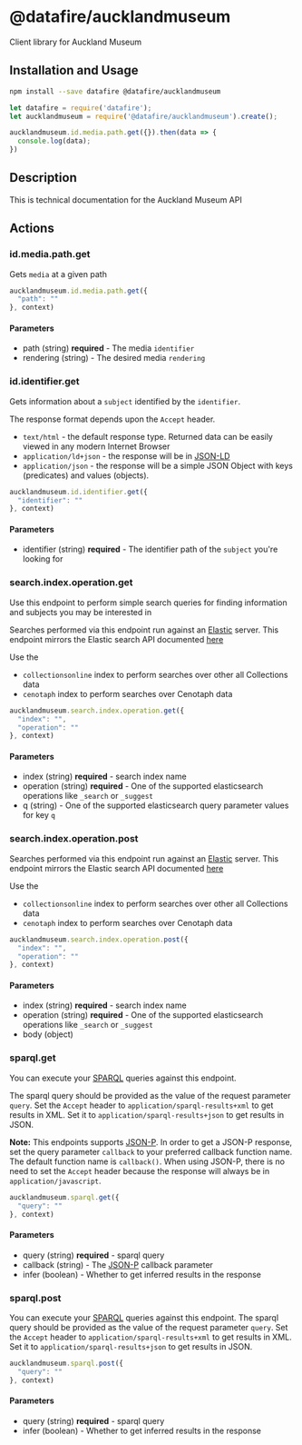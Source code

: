 # @datafire/aucklandmuseum

Client library for Auckland Museum

## Installation and Usage
```bash
npm install --save datafire @datafire/aucklandmuseum
```

```js
let datafire = require('datafire');
let aucklandmuseum = require('@datafire/aucklandmuseum').create();

aucklandmuseum.id.media.path.get({}).then(data => {
  console.log(data);
})
```

## Description
This is technical documentation for the Auckland Museum API


## Actions
### id.media.path.get
Gets `media` at a given path



```js
aucklandmuseum.id.media.path.get({
  "path": ""
}, context)
```

#### Parameters
* path (string) **required** - The media `identifier`
* rendering (string) - The desired media `rendering`

### id.identifier.get
Gets information about a `subject` identified by the `identifier`.

The response format depends upon the `Accept` header.
  - `text/html` - the default response type. Returned data can be easily viewed in any modern Internet Browser
  - `application/ld+json` - the response will be in [JSON-LD](http://json-ld.org/)
  - `application/json` - the response will be a simple JSON Object with keys (predicates) and values (objects).



```js
aucklandmuseum.id.identifier.get({
  "identifier": ""
}, context)
```

#### Parameters
* identifier (string) **required** - The identifier path of the `subject` you're looking for

### search.index.operation.get
Use this endpoint to perform simple search queries for finding information and subjects you may be interested in

Searches performed via this endpoint run against an [Elastic](www.elastic.co) server. This endpoint mirrors the Elastic search API documented [here](https://www.elastic.co/guide/en/elasticsearch/reference/1.5/search-search.html)

Use the
  - `collectionsonline` index to perform searches over other all
Collections data
  - `cenotaph` index to perform searches over Cenotaph data



```js
aucklandmuseum.search.index.operation.get({
  "index": "",
  "operation": ""
}, context)
```

#### Parameters
* index (string) **required** - search index name
* operation (string) **required** - One of the supported elasticsearch operations like `_search` or `_suggest`
* q (string) - One of the supported elasticsearch query parameter values for key `q`

### search.index.operation.post
Searches performed via this endpoint run against an [Elastic](www.elastic.co) server. This endpoint mirrors the Elastic search API documented [here](https://www.elastic.co/guide/en/elasticsearch/reference/1.5/search-search.html)

Use the
  - `collectionsonline` index to perform searches over other all Collections data
  - `cenotaph` index to perform searches over Cenotaph data



```js
aucklandmuseum.search.index.operation.post({
  "index": "",
  "operation": ""
}, context)
```

#### Parameters
* index (string) **required** - search index name
* operation (string) **required** - One of the supported elasticsearch operations like `_search` or `_suggest`
* body (object)

### sparql.get
You can execute your [SPARQL](http://www.w3.org/TR/rdf-sparql-query/) queries against this endpoint.

The sparql query should be provided as the value of the request parameter `query`.
Set the `Accept` header to `application/sparql-results+xml` to get results in XML. Set it to `application/sparql-results+json` to get results in JSON. 

**Note:** This endpoints supports [JSON-P](http://json-p.org/). In order to get a JSON-P response, set the query parameter `callback` to your preferred callback function name. The default function name is `callback()`. When using JSON-P, there is no need to set the `Accept` header because the response will always be in `application/javascript`.



```js
aucklandmuseum.sparql.get({
  "query": ""
}, context)
```

#### Parameters
* query (string) **required** - sparql query
* callback (string) - The [JSON-P](http://json-p.org/) callback parameter
* infer (boolean) - Whether to get inferred results in the response

### sparql.post
You can execute your [SPARQL](http://www.w3.org/TR/rdf-sparql-query/) queries against this endpoint.
The sparql query should be provided as the value of the request parameter `query`.
Set the `Accept` header to `application/sparql-results+xml` to get results in XML. Set it to `application/sparql-results+json` to get results in JSON. 



```js
aucklandmuseum.sparql.post({
  "query": ""
}, context)
```

#### Parameters
* query (string) **required** - sparql query
* infer (boolean) - Whether to get inferred results in the response

